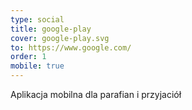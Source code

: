 ```yaml
---
type: social
title: google-play
cover: google-play.svg
to: https://www.google.com/
order: 1
mobile: true
---
```


Aplikacja mobilna dla parafian i przyjaciół
